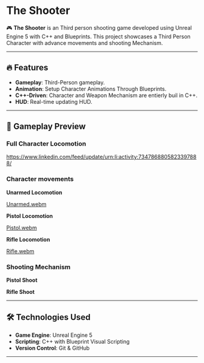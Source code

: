 # The Shooter

🎮 **The Shooter** is an Third person shooting game developed using Unreal Engine 5 with C++ and Blueprints. This project showcases a Third Person Character with advance movements and shooting Mechanism.

---

## 🔥 Features

- **Gameplay**: Third-Person gameplay.
- **Animation**: Setup Character Animations Through Blueprints.
- **C++-Driven**: Character and Weapon Mechanism are entierly buil in C++.
-  **HUD**: Real-time updating HUD.

---

## 🎥 Gameplay Preview

### Full Character Locomotion

https://www.linkedin.com/feed/update/urn:li:activity:7347868805823397888/

### Character movements

**Unarmed Locomotion**

[Unarmed.webm](https://github.com/user-attachments/assets/387f9dea-a7f3-4169-9556-2de746218d68)

**Pistol Locomotion**

[Pistol.webm](https://github.com/user-attachments/assets/f7cc00a3-f128-4020-97d9-584030a87cc1)

**Rifle Locomotion**

[Rifle.webm](https://github.com/user-attachments/assets/bf8766ef-1749-461c-ad64-97cf5808af36)

### Shooting Mechanism

**Pistol Shoot**



**Rifle Shoot**



---

## 🛠️ Technologies Used

- **Game Engine**: Unreal Engine 5
- **Scripting**: C++ with Blueprint Visual Scripting
- **Version Control**: Git & GitHub

---


